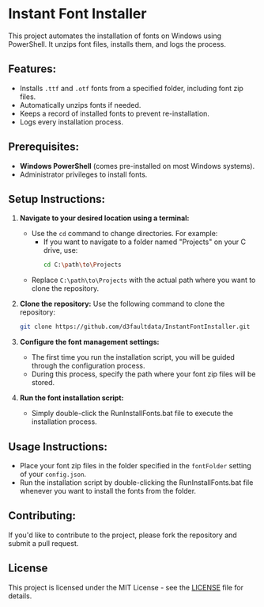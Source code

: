 # Instant Font Installer

This project automates the installation of fonts on Windows using PowerShell. It unzips font files, installs them, and logs the process. 

## Features:
- Installs `.ttf` and `.otf` fonts from a specified folder, including font zip files.
- Automatically unzips fonts if needed.
- Keeps a record of installed fonts to prevent re-installation.
- Logs every installation process.

## Prerequisites:
- **Windows PowerShell** (comes pre-installed on most Windows systems).
- Administrator privileges to install fonts.

## Setup Instructions:
1. **Navigate to your desired location using a terminal:**
   - Use the `cd` command to change directories. For example:
     - If you want to navigate to a folder named "Projects" on your C drive, use:
       ```bash
       cd C:\path\to\Projects
       ```
   - Replace `C:\path\to\Projects` with the actual path where you want to clone the repository.

2. **Clone the repository:**
   Use the following command to clone the repository:
   ```bash
   git clone https://github.com/d3faultdata/InstantFontInstaller.git

3. **Configure the font management settings:**
   - The first time you run the installation script, you will be guided through the configuration process.
   - During this process, specify the path where your font zip files will be stored.

4. **Run the font installation script:**
   - Simply double-click the RunInstallFonts.bat file to execute the installation process.

## Usage Instructions:
- Place your font zip files in the folder specified in the `fontFolder` setting of your `config.json`.
- Run the installation script by double-clicking the RunInstallFonts.bat file whenever you want to install the fonts from the folder.

## Contributing:
If you'd like to contribute to the project, please fork the repository and submit a pull request.

## License
This project is licensed under the MIT License - see the [LICENSE](https://opensource.org/licenses/MIT) file for details.